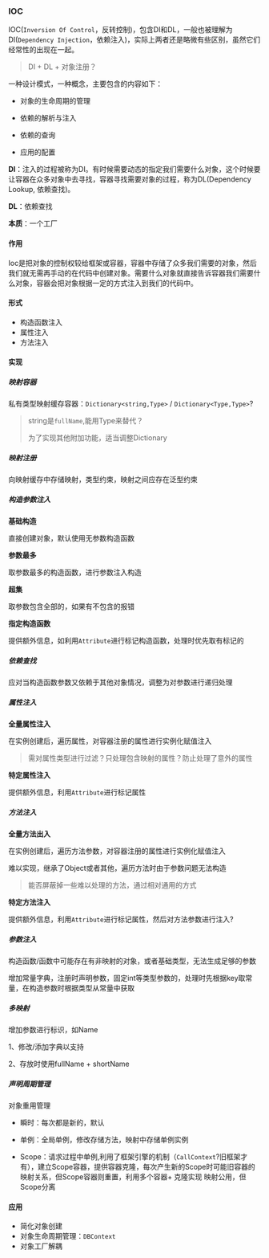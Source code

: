 ### IOC

IOC(`Inversion Of Control`，反转控制)，包含DI和DL，一般也被理解为DI(`Dependency Injection`，依赖注入)，实际上两者还是略微有些区别，虽然它们经常性的出现在一起。

> DI + DL + 对象注册？



一种设计模式，一种概念，主要包含的内容如下：

- 对象的生命周期的管理

- 依赖的解析与注入

- 依赖的查询

- 应用的配置



**DI**：注入的过程被称为DI。有时候需要动态的指定我们需要什么对象，这个时候要让容器在众多对象中去寻找，容器寻找需要对象的过程，称为DL(Dependency Lookup, 依赖查找)。



**DL**：依赖查找



**本质**：一个工厂



#### 作用

Ioc是把对象的控制权较给框架或容器，容器中存储了众多我们需要的对象，然后我们就无需再手动的在代码中创建对象。需要什么对象就直接告诉容器我们需要什么对象，容器会把对象根据一定的方式注入到我们的代码中。



#### 形式

- 构造函数注入
- 属性注入
- 方法注入



#### 实现

##### 映射容器

私有类型映射缓存容器：`Dictionary<string,Type>` / `Dictionary<Type,Type>`? 

> string是`fullName`,能用Type来替代？
>
> 为了实现其他附加功能，适当调整Dictionary



##### 映射注册

向映射缓存中存储映射，类型约束，映射之间应存在泛型约束

##### 构造参数注入

**基础构造**

直接创建对象，默认使用无参数构造函数

**参数最多**

取参数最多的构造函数，进行参数注入构造

**超集**

取参数包含全部的，如果有不包含的报错

**指定构造函数**

提供额外信息，如利用`Attribute`进行标记构造函数，处理时优先取有标记的



##### 依赖查找

应对当构造函数参数又依赖于其他对象情况，调整为对参数进行递归处理



##### 属性注入

**全量属性注入**

在实例创建后，遍历属性，对容器注册的属性进行实例化赋值注入

> 需对属性类型进行过滤？只处理包含映射的属性？防止处理了意外的属性



**特定属性注入**

提供额外信息，利用`Attribute`进行标记属性



##### 方法注入

**全量方法出入**

在实例创建后，遍历方法参数，对容器注册的属性进行实例化赋值注入



难以实现，继承了Object或者其他，遍历方法时由于参数问题无法构造

> 能否屏蔽掉一些难以处理的方法，通过相对通用的方式



**特定方法注入**

提供额外信息，利用`Attribute`进行标记属性，然后对方法参数进行注入?



##### 参数注入

构造函数/函数中可能存在有非映射的对象，或者基础类型，无法生成足够的参数



增加常量字典，注册时声明参数，固定int等类型参数的，处理时先根据key取常量，在构造参数时根据类型从常量中获取



##### 多映射

增加参数进行标识，如Name

1、修改/添加字典以支持

2、存放时使用fullName + shortName



##### 声明周期管理

对象重用管理

- 瞬时：每次都是新的，默认
- 单例：全局单例，修改存储方法，映射中存储单例实例

- Scope：请求过程中单例,利用了框架引擎的机制（`CallContext`?旧框架才有），建立Scope容器，提供容器克隆，每次产生新的Scope时可能旧容器的映射关系，但Scope容器则重置，利用多个容器+ 克隆实现 映射公用，但Scope分离



#### 应用

- 简化对象创建
- 对象生命周期管理：`DBContext`
- 对象工厂解耦